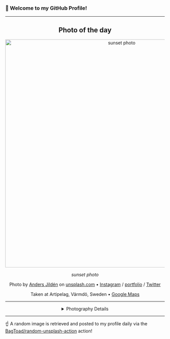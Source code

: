 ### 👋 Welcome to my GitHub Profile!

----
<div align="center">

## Photo of the day
  
  <a href="https://unsplash.com/photos/sunset-photo-5sxQH0ugTaA"><img width="720" src="https://images.unsplash.com/photo-1467703834117-04386e3dadd8?crop=entropy&cs=tinysrgb&fit=max&fm=jpg&ixid=M3w1OTQ0OTd8MHwxfHJhbmRvbXx8fHx8fHx8fDE3MTUzMjEyMzR8&ixlib=rb-4.0.3&q=80&w=1080" alt="sunset photo"></a>
  
  <em>sunset photo</em>
  
  <em></em>

  Photo by [Anders Jildén](http://www.andersjilden.com) on [unsplash.com](https://unsplash.com/) • [Instagram](https://instagram.com/andersjildenphotography) / [portfolio](http://www.andersjilden.com) / [Twitter](https://twitter.com/AndersJilden)
  
  Taken at Artipelag, Värmdö, Sweden • [Google Maps](https://www.google.com/maps/search/?api=1&query=59.306416,18.346467)
  
  ---
  
<details>
<summary>Photography Details</summary>
  
| Parameter     | Value |
| ------------- | ----- |
| Camera Model  | Canon EOS 5DS R |
| Exposure Time | 1/8 |
| Aperture      | 4.0 |
| Focal Length  | 20.0 |
| ISO           | 100 |
| Location      | Artipelag, Värmdö, Sweden (Sweden) |
| Coordinates   | Latitude 59.306416, Longitude 18.346467 |

</details>

</div>

----

☝️ A random image is retrieved and posted to my profile daily via the [BagToad/random-unsplash-action](https://github.com/BagToad/random-unsplash-action) action!
